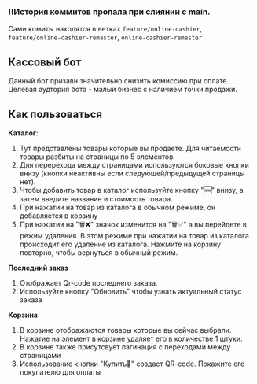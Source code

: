 ### !!История коммитов пропала при слиянии с main.
Сами комиты находятся в ветках `feature/online-cashier`,  `feature/online-cashier-remaster`, `online-cashier-remaster`


## Кассовый бот
Данный бот призавн значительно снизить комиссию при оплате. 
Целевая аудтория бота - малый бизнес с наличием точки продажи.

## Как пользоваться
<b>Каталог</b>:
1) Тут представлены товары которые вы продаете. Для читаемости товары разбиты на страницы по 5 элементов.
2) Для перерехода между страницами используются боковые кнопки внизу (кнопки неактивны если следующей/предыдущей страницы нет).
3) Чтобы добавить товар в каталог используйте кнопку "🆕" внизу, а затем введите название и стоимость товара.
4) При нажатии на товар из каталога в обычном режиме, он добавляется в корзину
5) При нажатии на "🗑️❌" значок изменится на "🗑️✅" а вы перейдете в режим удаления.
   В этом режиме при нажатии на товар из каталога происходит его удаление из каталога. Нажмите на корзину повторно, чтобы вернуться в обычный режим.

<b>Последний заказ</b>
1) Отображает Qr-code последнего заказа.
2) Используйте кнопку \"Обновить\" чтобы узнать актуальный статус заказа

<b>Корзина</b>
1) В корзине отображаются товары которые вы сейчас выбрали.   Нажатие на элемент в корзине удаляет его в количестве 1 штуки.
2) В корзине также присутсвует пагинация с переходами между страницами
3) Использование кнопки "Купить🛒" создает QR-code. Покажите его покупателю для оплаты
